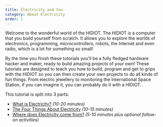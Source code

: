 ```yaml
---
title: Electricity and You
category: About Electricity
order: 1
---
```


Welcome to the wonderful world of the HIDIOT. The HIDIOT is a computer that you build yourself from scratch. It allows you to explore the worlds of electronics, programming, microcontrollers, robots, the Internet and even radio, which is a lot for something so small!

By the time you finish these tutorials you'll be a fully fledged hardware hacker and maker, ready to build amazing projects of your own! These tutorials are designed to teach you how to build, program and get to grips with the HIDIOT so you can then create your own projects to do all kinds of fun things. From electric jewellery to monitoring the International Space Station, if you can imagine it, you can probably do it with a HIDIOT.

This tutorial is split into 3 parts:

* [What is Electricity?](/about_electricity/what_is_electricity/) *(10-20 minutes)*
* [The Four Things About Electricity](/about_electricity/four_things_about_electricity/) *(10-15 minutes)*
* [Where does Electricity come from?](/about_electricity/where_does_electricity_come_from/) *(5-10 minutes plus optional follow-on activities)*
